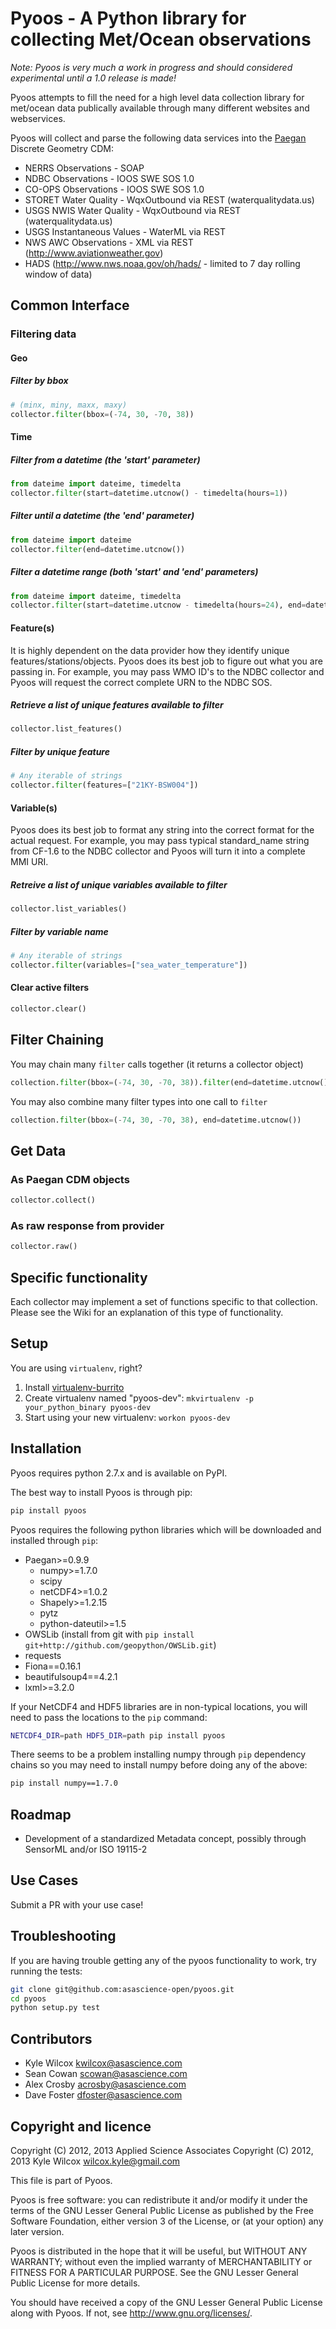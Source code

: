 # Pyoos - A Python library for collecting Met/Ocean observations

*Note: Pyoos is very much a work in progress and should considered experimental until a 1.0 release is made!*

Pyoos attempts to fill the need for a high level data collection library for met/ocean data publically available through many different websites and webservices.

Pyoos will collect and parse the following data services into the [Paegan](https://github.com/asascience-open/paegan#paegan---the-python-cdm-for-metocean-data) Discrete Geometry CDM:

* NERRS Observations - SOAP
* NDBC Observations - IOOS SWE SOS 1.0
* CO-OPS Observations - IOOS SWE SOS 1.0
* STORET Water Quality - WqxOutbound via REST (waterqualitydata.us)
* USGS NWIS Water Quality - WqxOutbound via REST (waterqualitydata.us)
* USGS Instantaneous Values - WaterML via REST
* NWS AWC Observations - XML via REST (http://www.aviationweather.gov)
* HADS (http://www.nws.noaa.gov/oh/hads/ - limited to 7 day rolling window of data)

## Common Interface

### Filtering data

#### Geo
##### Filter by bbox
```python
# (minx, miny, maxx, maxy)
collector.filter(bbox=(-74, 30, -70, 38))
```
#### Time

##### Filter from a datetime (the 'start' parameter)
```python
from dateime import dateime, timedelta
collector.filter(start=datetime.utcnow() - timedelta(hours=1))
```
##### Filter until a datetime (the 'end' parameter)
```python
from dateime import dateime
collector.filter(end=datetime.utcnow())
```

##### Filter a datetime range (both 'start' and 'end' parameters)
```python
from dateime import dateime, timedelta
collector.filter(start=datetime.utcnow - timedelta(hours=24), end=datetime.utcnow())
```

#### Feature(s)
It is highly dependent on the data provider how they identify unique features/stations/objects.
Pyoos does its best job to figure out what you are passing in.  For example,
you may pass WMO ID's to the NDBC collector and Pyoos will request the correct complete URN to the NDBC SOS.

##### Retrieve a list of unique features available to filter
```python
collector.list_features()
```
##### Filter by unique feature
```python
# Any iterable of strings
collector.filter(features=["21KY-BSW004"])
```

#### Variable(s)
Pyoos does its best job to format any string into the correct format for the actual request.  For example,
you may pass typical standard_name string from CF-1.6 to the NDBC collector and Pyoos will turn it into a complete MMI URI.

##### Retreive a list of unique variables available to filter
```python
collector.list_variables()
```

##### Filter by variable name
```python
# Any iterable of strings
collector.filter(variables=["sea_water_temperature"])
```

#### Clear active filters
```python
collector.clear()
```

## Filter Chaining
You may chain many `filter` calls together (it returns a collector object)
```python
collection.filter(bbox=(-74, 30, -70, 38)).filter(end=datetime.utcnow())
```
You may also combine many filter types into one call to `filter`
```python
collection.filter(bbox=(-74, 30, -70, 38), end=datetime.utcnow())
```

## Get Data

### As Paegan CDM objects
```python
collector.collect()
```

### As raw response from provider
```python
collector.raw()
```


## Specific functionality

Each collector may implement a set of functions specific to that collection.  Please see the Wiki for an explanation of this type of functionality.


## Setup
You are using `virtualenv`, right?

1. Install [virtualenv-burrito](https://github.com/brainsik/virtualenv-burrito)
2. Create virtualenv named "pyoos-dev": `mkvirtualenv -p your_python_binary pyoos-dev`
3. Start using your new virtualenv: `workon pyoos-dev`


## Installation
Pyoos requires python 2.7.x and is available on PyPI.

The best way to install Pyoos is through pip:

```bash
pip install pyoos
```

Pyoos requires the following python libraries which will be downloaded and installed through `pip`:

* Paegan>=0.9.9
  * numpy>=1.7.0
  * scipy
  * netCDF4>=1.0.2
  * Shapely>=1.2.15
  * pytz
  * python-dateutil>=1.5
* OWSLib (install from git with `pip install git+http://github.com/geopython/OWSLib.git`)
* requests
* Fiona==0.16.1
* beautifulsoup4==4.2.1
* lxml>=3.2.0

If your NetCDF4 and HDF5 libraries are in non-typical locations, you will need to pass the locations to the `pip` command:
```bash
NETCDF4_DIR=path HDF5_DIR=path pip install pyoos
```

There seems to be a problem installing numpy through `pip` dependency chains so you may need to install numpy before doing any of the above:

```bash
pip install numpy==1.7.0
```

## Roadmap
* Development of a standardized Metadata concept, possibly through SensorML and/or ISO 19115-2


## Use Cases
Submit a PR with your use case!


## Troubleshooting
If you are having trouble getting any of the pyoos functionality to work, try running the tests:

```bash
git clone git@github.com:asascience-open/pyoos.git
cd pyoos
python setup.py test
```

## Contributors
* Kyle Wilcox <kwilcox@asascience.com>
* Sean Cowan <scowan@asascience.com>
* Alex Crosby <acrosby@asascience.com>
* Dave Foster <dfoster@asascience.com>


Copyright and licence
---------------------

Copyright (C) 2012, 2013  Applied Science Associates
Copyright (C) 2012, 2013  Kyle Wilcox <wilcox.kyle@gmail.com>

This file is part of Pyoos.

Pyoos is free software: you can redistribute it and/or modify it under
the terms of the GNU Lesser General Public License as published by the
Free Software Foundation, either version 3 of the License, or
(at your option) any later version.

Pyoos is distributed in the hope that it will be useful,
but WITHOUT ANY WARRANTY; without even the implied warranty of
MERCHANTABILITY or FITNESS FOR A PARTICULAR PURPOSE.  See the
GNU Lesser General Public License for more details.

You should have received a copy of the GNU Lesser General Public License
along with Pyoos.  If not, see <http://www.gnu.org/licenses/>.
